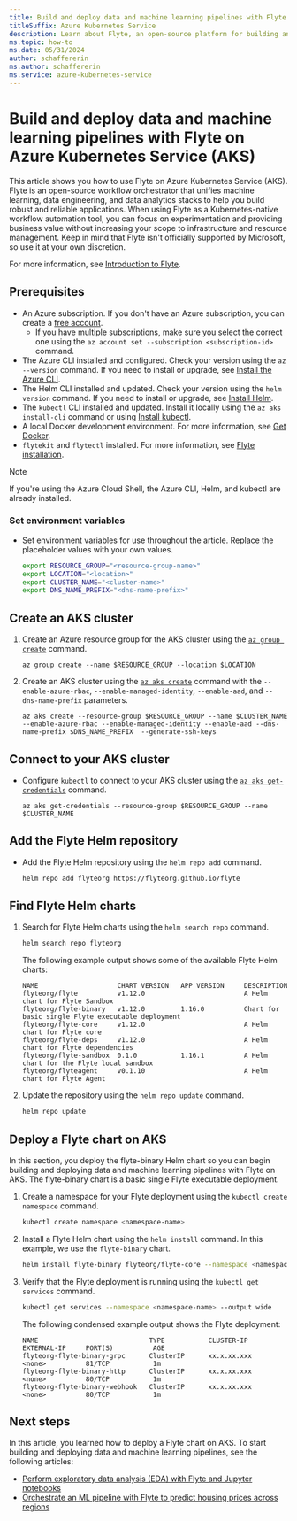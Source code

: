 ```yaml
---
title: Build and deploy data and machine learning pipelines with Flyte on Azure Kubernetes Service (AKS)
titleSuffix: Azure Kubernetes Service
description: Learn about Flyte, an open-source platform for building and deploying data and machine learning pipelines on Azure Kubernetes Service (AKS).
ms.topic: how-to
ms.date: 05/31/2024
author: schaffererin
ms.author: schaffererin
ms.service: azure-kubernetes-service
---
```


# Build and deploy data and machine learning pipelines with Flyte on Azure Kubernetes Service (AKS)

This article shows you how to use Flyte on Azure Kubernetes Service (AKS). Flyte is an open-source workflow orchestrator that unifies machine learning, data engineering, and data analytics stacks to help you build robust and reliable applications. When using Flyte as a Kubernetes-native workflow automation tool, you can focus on experimentation and providing business value without increasing your scope to infrastructure and resource management. Keep in mind that Flyte isn't officially supported by Microsoft, so use it at your own discretion.

For more information, see [Introduction to Flyte][flyte].

## Prerequisites

* An Azure subscription. If you don't have an Azure subscription, you can create a [free account][azure-free].
  * If you have multiple subscriptions, make sure you select the correct one using the `az account set --subscription <subscription-id>` command.
* The Azure CLI installed and configured. Check your version using the `az --version` command. If you need to install or upgrade, see [Install the Azure CLI][install-azure-cli].
* The Helm CLI installed and updated. Check your version using the `helm version` command. If you need to install or upgrade, see [Install Helm][install-helm].
* The `kubectl` CLI installed and updated. Install it locally using the `az aks install-cli` command or using [Install kubectl][install-kubectl].
* A local Docker development environment. For more information, see [Get Docker][get-docker].
* `flytekit` and `flytectl` installed. For more information, see [Flyte installation][flyte-install].

> [!NOTE]
> If you're using the Azure Cloud Shell, the Azure CLI, Helm, and kubectl are already installed.

### Set environment variables

* Set environment variables for use throughout the article. Replace the placeholder values with your own values.

    ```bash
    export RESOURCE_GROUP="<resource-group-name>"
    export LOCATION="<location>"
    export CLUSTER_NAME="<cluster-name>"
    export DNS_NAME_PREFIX="<dns-name-prefix>"
    ```

## Create an AKS cluster

1. Create an Azure resource group for the AKS cluster using the [`az group create`][az-group-create] command.

    ```azurecli-interactive
    az group create --name $RESOURCE_GROUP --location $LOCATION
    ```

2. Create an AKS cluster using the [`az aks create`][az-aks-create] command with the `--enable-azure-rbac`, `--enable-managed-identity`, `--enable-aad`, and `--dns-name-prefix` parameters.

    ```azurecli-interactive
    az aks create --resource-group $RESOURCE_GROUP --name $CLUSTER_NAME --enable-azure-rbac --enable-managed-identity --enable-aad --dns-name-prefix $DNS_NAME_PREFIX  --generate-ssh-keys
    ```

## Connect to your AKS cluster

* Configure `kubectl` to connect to your AKS cluster using the [`az aks get-credentials`][az-aks-get-credentials] command.

    ```azurecli-interactive
    az aks get-credentials --resource-group $RESOURCE_GROUP --name $CLUSTER_NAME
    ```

## Add the Flyte Helm repository

* Add the Flyte Helm repository using the `helm repo add` command.

    ```bash
    helm repo add flyteorg https://flyteorg.github.io/flyte
    ```

## Find Flyte Helm charts

1. Search for Flyte Helm charts using the `helm search repo` command.

    ```bash
    helm search repo flyteorg
    ```

    The following example output shows some of the available Flyte Helm charts:

    ```output
    NAME                    CHART VERSION   APP VERSION     DESCRIPTION
    flyteorg/flyte          v1.12.0                         A Helm chart for Flyte Sandbox
    flyteorg/flyte-binary   v1.12.0         1.16.0          Chart for basic single Flyte executable deployment
    flyteorg/flyte-core     v1.12.0                         A Helm chart for Flyte core
    flyteorg/flyte-deps     v1.12.0                         A Helm chart for Flyte dependencies
    flyteorg/flyte-sandbox  0.1.0           1.16.1          A Helm chart for the Flyte local sandbox
    flyteorg/flyteagent     v0.1.10                         A Helm chart for Flyte Agent
    ```

2. Update the repository using the `helm repo update` command.

    ```bash
    helm repo update
    ```

## Deploy a Flyte chart on AKS

In this section, you deploy the flyte-binary Helm chart so you can begin building and deploying data and machine learning pipelines with Flyte on AKS. The flyte-binary chart is a basic single Flyte executable deployment.

1. Create a namespace for your Flyte deployment using the `kubectl create namespace` command.

    ```bash
    kubectl create namespace <namespace-name>
    ```

2. Install a Flyte Helm chart using the `helm install` command. In this example, we use the `flyte-binary` chart.

    ```bash
    helm install flyte-binary flyteorg/flyte-core --namespace <namespace-name>
    ```

3. Verify that the Flyte deployment is running using the `kubectl get services` command.

    ```bash
    kubectl get services --namespace <namespace-name> --output wide
    ```

    The following condensed example output shows the Flyte deployment:

    ```output
    NAME                            TYPE           CLUSTER-IP     EXTERNAL-IP     PORT(S)          AGE
    flyteorg-flyte-binary-grpc      ClusterIP      xx.x.xx.xxx    <none>          81/TCP           1m
    flyteorg-flyte-binary-http      ClusterIP      xx.x.xx.xxx    <none>          80/TCP           1m
    flyteorg-flyte-binary-webhook   ClusterIP      xx.x.xx.xxx    <none>          80/TCP           1m
    ```

## Next steps

In this article, you learned how to deploy a Flyte chart on AKS. To start building and deploying data and machine learning pipelines, see the following articles:

* [Perform exploratory data analysis (EDA) with Flyte and Jupyter notebooks][flyte-eda]
* [Orchestrate an ML pipeline with Flyte to predict housing prices across regions][flyte-pipelines]

<!-- LINKS -->
[az-group-create]: /cli/azure/group#az-group-create
[az-aks-create]: /cli/azure/aks#az-aks-create
[az-aks-get-credentials]: /cli/azure/aks#az-aks-get-credentials
[flyte]: https://docs.flyte.org/en/latest/introduction.html
[azure-free]: https://azure.microsoft.com/free
[install-azure-cli]: /cli/azure/install-azure-cli
[install-helm]: https://helm.sh/docs/intro/install/
[install-kubectl]: https://kubernetes.io/docs/tasks/tools/install-kubectl/
[get-docker]: https://docs.docker.com/get-docker/
[flyte-install]: https://flyte-next.readthedocs.io/en/latest/introduction.html#installation
[flyte-eda]: https://docs.flyte.org/en/latest/flytesnacks/examples/exploratory_data_analysis/index.html
[flyte-pipelines]: https://docs.flyte.org/en/latest/flytesnacks/examples/house_price_prediction/index.html
